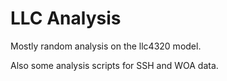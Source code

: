 # LLC Analysis

Mostly random analysis on the llc4320 model. 

Also some analysis scripts for SSH and WOA data. 
